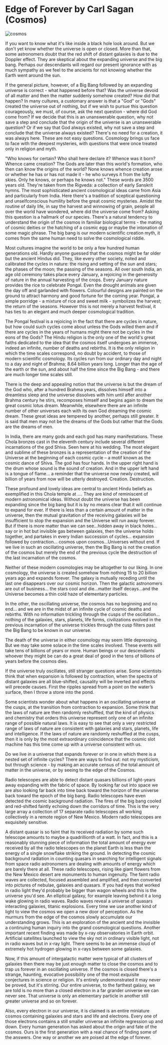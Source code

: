 # Edge of Forever by Carl Sagan (Cosmos)

![cosmos](/img/cosmos.gif "cosmos")


If you want to know what it's like inside a black hole look around. But we don't yet know whether the universe is open or closed. More than that, some astronomers doubt that the red shift of distant galaxies is due to the Doppler effect.
They are skeptical about the expanding universe and the big bang. Perhaps our descendants will regard our present ignorance with as much sympathy as we feel to the ancients for not knowing whether the Earth went around the sun.

If the general picture, however, of a Big Bang followed by an expanding universe is correct - what happened before that? Was the universe devoid of all matter and then the matter suddenly somehow created? How did that happen? In many cultures, a customary answer is that a "God" or "Gods" created the universe out of nothing, but if we wish to pursue this question courageously, we must, of course, ask the next question - where did God come from? If we decide that this is an unanswerable question, why not save a step and conclude that the origin of the universe is an unanswerable question? Or if we say that God always existed, why not save a step and conclude that the universe always existed? There's no need for a creation, it was always here. These are not easy questions. Cosmology brings us face to face with the deepest mysteries, with questions that were once treated only in religion and myth.

"Who knows for certain? Who shall here declare it? Whence was it born? Whence came creation? The Gods are later than this world's formation, who then can know the origins of the world? None knows whence creation arose or whether he has or has not made it - he who surveys it from the lofty skies. Only he knows, or perhaps he knows not." These words are 3500 years old. They're taken from the Rigveda: a collection of early Sanskrit hymns. The most sophisticated ancient cosmological ideas came from Asia and particularly from India. Here there's a tradition of sceptical questioning and unselfconscious humility before the great cosmic mysteries. Amidst the routine of daily life, in say the harvest and winnowing of grain, people all over the world have wondered, where did the universe come from? Asking this question is a hallmark of our species. There's a natural tendency to understand the origin of the cosmos in familiar biological terms - the mating of cosmic deities or the hatching of a cosmic egg or maybe the intonation of some magic phrase. The big bang is our modern scientific creation myth, it comes from the same human need to solve the cosmological riddle.

Most cultures imagine the world to be only a few hundred human generations old. Hardly anyone guessed that the cosmos might be far older but the ancient Hindus did. They, like every other society, noted and calibrated the cycles in nature: the rising and setting of the sun and stars; the phases of the moon; the passing of the seasons. All over south India, an age old ceremony takes place every January, a rejoicing in the generosity of nature in the annual harvesting of the crops. Every January nature provides the rice to celebrate Pongal. Even the drought animals are given the day off and garlanded with flowers. Colourful designs are painted on the ground to attract harmony and good fortune for the coming year. Pongal, a simple porridge - a mixture of rice and sweet milk - symbolizes the harvest; the return of the seasons. However this is not merely a harvest festival, it has ties to an elegant and much deeper cosmological tradition.

The Pongal festival is a rejoicing in the fact that there are cycles in nature, but how could such cycles come about unless the Gods willed them and if there are cycles in the years of humans might there not be cycles in the eons of the Gods? The Hindu religion is the only one of the world's great faiths dedicated to the idea that the cosmos itself undergoes an immense, indeed an infinite, number of deaths and rebirths. It is the only religion in which the time scales correspond, no doubt by accident, to those of modern scientific cosmology. Its cycles run from our ordinary day and night to a day and night of Brahma; 8.64 billion years long. Longer than the age of the earth or the sun, and about half the time since the Big Bang - and there are much longer time scales still.

There is the deep and appealing notion that the universe is but the dream of the God who, after a hundred Brahma years, dissolves himself into a dreamless sleep and the universe dissolves with him until after another Brahma century he stirs, recomposes himself and begins again to dream the great cosmic lotus dream. Meanwhile, elsewhere there are an infinite number of other universes each with its own God dreaming the cosmic dream. These great ideas are tempered by another, perhaps still greater. It is said that men may not be the dreams of the Gods but rather that the Gods are the dreams of men.

In India, there are many gods and each god has many manifestations. These Chola bronzes cast in the eleventh century include several different incarnations of the god Shiva. Seen here at his wedding. The most elegant and sublime of these bronzes is a representation of the creation of the Universe at the beginning of each cosmic cycle – a motif known as the cosmic dance of Shiva. The god has four hands. In the upper right hand is the drum whose sound is the sound of creation. And in the upper left hand is a tongue of flame… a reminder that the universe now newly created, will billion of years from now will be utterly destroyed. Creation. Destruction.

These profound and lovely ideas are central to ancient Hindu beliefs as exemplified in this Chola temple at …. They are kind of reminiscent of modern astronomical ideas. Without doubt the universe has been expanding since the big bang but it is by no means clear that it will continue to expand for ever. If there is less than a certain amount of matter in the universe, then the mutual gravitation of the receiving galaxies will be insufficient to stop the expansion and the Universe will run away forever. But if there is more matter than we can see…hidden away in black holes… say or in hot but invisible gas between galaxies, then the universe holds together, and partakes in every Indian succession of cycles… expansion followed by contraction… cosmos upon cosmos…Universes without end. If we live in such an oscillating universe, then the Big Bang is not the creation of the cosmos but merely the end of the previous cycle the destruction of the last incarnation of the cosmos.

Neither of these modern cosmologies may be altogether to our liking. In one cosmology, the universe is created somehow from nothing 15 to 20 billion years ago and expands forever. The galaxy is mutually receding until the last one disappears over our cosmic horizon. Then the galactic astronomers are out of business… the stars cool and die…matter itself decays…and the Universe becomes a thin cold haze of elementary particles.

In the other, the oscillating universe, the cosmos has no beginning and no end… and we are in the midst of an infinite cycle of cosmic deaths and rebirths. With no information trickling through the cusps of the oscillation…nothing of the galaxies, stars, planets, life forms, civilizations evolved in the previous incarnation of the universe trickles through the cusp filters past the Big Bang to be known in our universe.

The death of the universe in either cosmology may seem little depressing. But we may take some solace in the time scales involved. These events will take tens of billions of years or more. Human beings or our descendants whoever they might be can do a great deal of good in the tens of billions of years before the cosmos dies.

If the universe truly oscillates, still stranger questions arise. Some scientists think
that when expansion is followed by contraction, when the spectra of distant galaxies are all
blue-shifted, causality will be inverted and effects will precede causes. First the ripples
spread from a point on the water’s surface, then I throw a stone into the pond.

Some scientists wonder about what happens in an oscillating universe at the cusps, at the transition from contraction to expansion. Some think that the laws of nature are then randomly reshuffled, that the kind of physics and chemistry that orders this universe represent only one of an infinite range of possible natural laws. It is easy to see that only a very restricted range of laws of nature are consistent with galaxies and stars, planets, life and intelligence. If the laws of nature are randomly reshuffled at the cusps, then it is only by the most extraordinary coincidence that the cosmic slot machine has this time come
up with a universe consistent with us.

Do we live in a universe that expands forever or in one in which there is a nested set of infinite cycles? There are ways to find out: not my mysticism, but through science - by making an accurate census of the total amount
of matter in the universe, or by seeing to the edge of the Cosmos.

Radio telescopes are able to detect distant quasars billions of light-years away expanding with the fabric of space.
By looking far out into space we are also looking far back into time back toward the horizon of the universe back toward the epoch of the big bang.
Radio telescopes have even detected the cosmic background radiation.
The fires of the big bang cooled and red-shifted faintly echoing down the corridors of time.
This is the very large array a collection of 17 separate radio telescopes all working collectively in a remote region of New Mexico.
Modern radio telescopes are exquisitely sensitive.

A distant quasar is so faint that its received radiation by some such telescope amounts to maybe a quadrillionth of a watt.
In fact, and this is a reasonably stunning piece of information the total amount of energy ever received by all the radio telescopes on the planet Earth is less than the energy of a single snowflake striking the ground.
In detecting the cosmic background radiation in counting quasars in searching for intelligent signals from space radio astronomers are dealing with amounts of energy which are barely there at all.
These radio telescopes, rising like giant flowers from the New Mexico desert are monuments to human ingenuity.
The faint radio waves are collected, focused assembled and amplified, and then converted into pictures of nebulae, galaxies and quasars.
If you had eyes that worked in radio light they'd probably be bigger than wagon wheels and this is the universe you'd see.
An elliptical galaxy, for example leaving behind it a long wake glowing in radio waves.
Radio waves reveal a universe of quasars interacting galaxies, titanic explosions.
Every time we use another kind of light to view the cosmos we open a new door of perception.
As the murmurs from the edge of the cosmos slowly accumulate our understanding grows.
This is an exploration of the ancient and the invisible a continuing human inquiry into the grand cosmological questions.
Another important recent finding was made by x-ray observatories in Earth orbit.
Artificial satellites launched to view the sky not in ordinary visible light, not in radio waves but in x-ray light.
There seems to be an immense cloud of extremely hot hydrogen glowing in x-rays between some galaxies.

Now, if this amount of intergalactic matter were typical of all clusters of galaxies then there may be just enough matter to close the cosmos and to trap us forever in an oscillating universe.
If the cosmos is closed there's a strange, haunting, evocative possibility one of the most exquisite conjectures in science or religion.
It's entirely undemonstrated it may never be proved, but it's stirring.
Our entire universe, to the farthest galaxy, we are told is no more than a closed electron in a far grander universe we can never see.
That universe is only an elementary particle in another still greater universe and so on forever.

Also, every electron in our universe, it is claimed is an entire miniature cosmos containing galaxies and stars and life and electrons.
Every one of those electrons contains a still smaller universe an infinite regression up and down.
Every human generation has asked about the origin and fate of the cosmos.
Ours is the first generation with a real chance of finding some of the answers.
One way or another we are poised at the edge of forever.